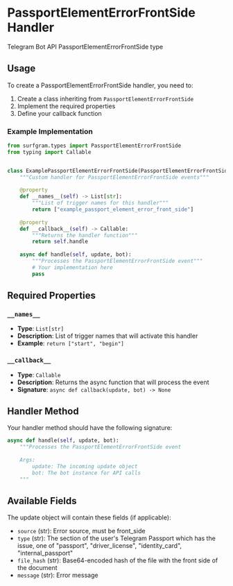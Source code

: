 # PassportElementErrorFrontSide Handler

Telegram Bot API PassportElementErrorFrontSide type

## Usage

To create a PassportElementErrorFrontSide handler, you need to:

1. Create a class inheriting from `PassportElementErrorFrontSide`
2. Implement the required properties
3. Define your callback function

### Example Implementation

```python
from surfgram.types import PassportElementErrorFrontSide
from typing import Callable


class ExamplePassportElementErrorFrontSide(PassportElementErrorFrontSide):
    """Custom handler for PassportElementErrorFrontSide events"""
    
    @property
    def __names__(self) -> List[str]:
        """List of trigger names for this handler"""
        return ["example_passport_element_error_front_side"]
    
    @property
    def __callback__(self) -> Callable:
        """Returns the handler function"""
        return self.handle
    
    async def handle(self, update, bot):
        """Processes the PassportElementErrorFrontSide event"""
        # Your implementation here
        pass
```

## Required Properties

### `__names__`
- **Type**: `List[str]`
- **Description**: List of trigger names that will activate this handler
- **Example**: `return ["start", "begin"]`

### `__callback__`
- **Type**: `Callable`
- **Description**: Returns the async function that will process the event
- **Signature**: `async def callback(update, bot) -> None`

## Handler Method

Your handler method should have the following signature:

```python
async def handle(self, update, bot):
    """Processes the PassportElementErrorFrontSide event
    
    Args:
        update: The incoming update object
        bot: The bot instance for API calls
    """
```

## Available Fields

The update object will contain these fields (if applicable):

- `source` (str): Error source, must be front_side
- `type` (str): The section of the user's Telegram Passport which has the issue, one of "passport", "driver_license", "identity_card", "internal_passport"
- `file_hash` (str): Base64-encoded hash of the file with the front side of the document
- `message` (str): Error message
